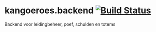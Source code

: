 # kangoeroes.backend [![Build Status](https://travis-ci.org/FOSDeKangoeroes/kangoeroes.backend.svg?branch=master)](https://travis-ci.org/FOSDeKangoeroes/kangoeroes.backend)
Backend voor leidingbeheer, poef, schulden en totems
